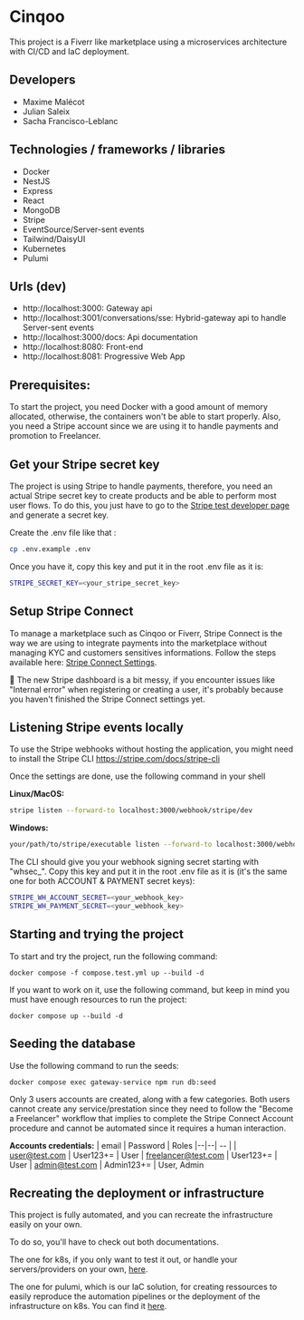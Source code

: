 # Cinqoo

This project is a Fiverr like marketplace using a microservices architecture with CI/CD and IaC deployment.

## Developers

-   Maxime Malécot
-   Julian Saleix
-   Sacha Francisco-Leblanc

## Technologies / frameworks / libraries

-   Docker
-   NestJS
-   Express
-   React
-   MongoDB
-   Stripe
-   EventSource/Server-sent events
-   Tailwind/DaisyUI
-   Kubernetes
-   Pulumi

## Urls (dev)

-   http://localhost:3000: Gateway api
-   http://localhost:3001/conversations/sse: Hybrid-gateway api to handle Server-sent events
-   http://localhost:3000/docs: Api documentation
-   http://localhost:8080: Front-end
-   http://localhost:8081: Progressive Web App

## Prerequisites:

To start the project, you need Docker with a good amount of memory allocated, otherwise, the containers won't be able to start properly.
Also, you need a Stripe account since we are using it to handle payments and promotion to Freelancer.

## Get your Stripe secret key

The project is using Stripe to handle payments, therefore, you need an actual Stripe secret key to create products and be able to perform most user flows. To do this, you just have to go to the [Stripe test developer page](https://dashboard.stripe.com/test/apikeys) and generate a secret key.

Create the .env file like that :

```bash
cp .env.example .env
```

Once you have it, copy this key and put it in the root .env file as it is:

```bash
STRIPE_SECRET_KEY=<your_stripe_secret_key>
```

## Setup Stripe Connect

To manage a marketplace such as Cinqoo or Fiverr, Stripe Connect is the way we are using to integrate payments into the marketplace without managing KYC and customers sensitives informations. Follow the steps available here: [Stripe Connect Settings](https://dashboard.stripe.com/test/settings/connect).

🚨 The new Stripe dashboard is a bit messy, if you encounter issues like "Internal error" when registering or creating a user, it's probably because you haven't finished the Stripe Connect settings yet.

## Listening Stripe events locally

To use the Stripe webhooks without hosting the application, you might need to install the Stripe CLI
https://stripe.com/docs/stripe-cli

Once the settings are done, use the following command in your shell

**Linux/MacOS:**

```bash
stripe listen --forward-to localhost:3000/webhook/stripe/dev
```

**Windows:**

```bash
your/path/to/stripe/executable listen --forward-to localhost:3000/webhook/stripe/dev
```

The CLI should give you your webhook signing secret starting with "whsec\_". Copy this key and put it in the root .env file as it is (it's the same one for both ACCOUNT & PAYMENT secret keys):

```bash
STRIPE_WH_ACCOUNT_SECRET=<your_webhook_key>
STRIPE_WH_PAYMENT_SECRET=<your_webhook_key>
```

## Starting and trying the project

To start and try the project, run the following command:

```
docker compose -f compose.test.yml up --build -d
```

If you want to work on it, use the following command, but keep in mind you must have enough resources to run the project:

```
docker compose up --build -d
```

## Seeding the database

Use the following command to run the seeds:

```
docker compose exec gateway-service npm run db:seed
```

Only 3 users accounts are created, along with a few categories.
Both users cannot create any service/prestation since they need to follow the "Become a Freelancer" workflow that implies to complete the Stripe Connect Account procedure and cannot be automated since it requires a human interaction.

**Accounts credentials:**
| email | Password | Roles
|--|--| -- |
| user@test.com | User123+= | User
| freelancer@test.com | User123+= | User
| admin@test.com | Admin123+= | User, Admin

## Recreating the deployment or infrastructure

This project is fully automated, and you can recreate the infrastructure easily on your own.

To do so, you'll have to check out both documentations.

The one for k8s, if you only want to test it out, or handle your servers/providers on your own, [here](/infra/k8s/README.md).

The one for pulumi, which is our IaC solution, for creating ressources to easily reproduce the automation pipelines or the deployment of the infrastructure on k8s. You can find it [here](/infra/pulumi/README.md).
